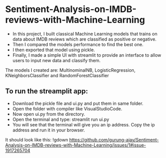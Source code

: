 # Sentiment-Analysis-on-IMDB-reviews-with-Machine-Learning
* In this project, I built classical Machine Learning models that trains on data about IMDB reviews which are classified as positive or negative.
* Then I compared the models performance to find the best one.
* I then exported that model using pickle.
* Finally, I made a simple UI with streamlit to provide an interface to allow users to input new data and classify them.

The models I created are: MultinominalNB, LogisticRegression, KNeighborsClassifier and RandomForestClassifier

## To run the streamplit app:
* Download the pickle file and ui.py and put them in same folder.
* Open the folder with compiler like VisualStudioCode.
* Now open ui.py from the directory.
* Open the terminal and type: streamlit run ui.py
* You will see that the terminal will give you an ip address. Copy the ip address and run it in your browser.

It should look like this:
!gdown https://github.com/gurung-ajay/Sentiment-Analysis-on-IMDB-reviews-with-Machine-Learning/issues/1#issue-1917265704
